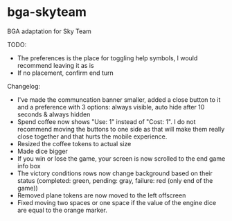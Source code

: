 # bga-skyteam
BGA adaptation for Sky Team

TODO:
- The preferences is the place for toggling help symbols, I would recommend leaving it as is
- If no placement, confirm end turn

Changelog:
- I've made the communcation banner smaller, added a close button to it and a preference with 3 options: always visible, auto hide after 10 seconds & always hidden
- Spend coffee now shows "Use: 1" instead of "Cost: 1". I do not recommend moving the buttons to one side as that will make them really close together and that hurts the mobile experience.
- Resized the coffee tokens to actual size
- Made dice bigger
- If you win or lose the game, your screen is now scrolled to the end game info box
- The victory conditions rows now change background based on their status (completed: green, pending: gray, failure: red (only end of the game))
- Removed plane tokens are now moved to the left offscreen
- Fixed moving two spaces or one space if the value of the engine dice are equal to the orange marker.

